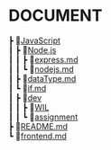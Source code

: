 

# DOCUMENT
 ┣ 📂[JavaScript](https://github.com/hwinareun/coding-coding/tree/main/JavaScript)<br>
 ┃ ┣ 📂[Node.js](https://github.com/hwinareun/coding-coding/tree/main/JavaScript/Node.js)<br>
 ┃ ┃ ┣ 📜[express.md](https://github.com/hwinareun/coding-coding/blob/main/JavaScript/Node.js/express.md)<br>
 ┃ ┃ ┗ 📜[nodejs.md](https://github.com/hwinareun/coding-coding/blob/main/JavaScript/Node.js/nodejs.md)<br>
 ┃ ┣ 📜[dataType.md](https://github.com/hwinareun/coding-coding/blob/main/JavaScript/dataType.md)<br>
 ┃ ┗ 📜[if.md](https://github.com/hwinareun/coding-coding/blob/main/JavaScript/if.md)<br>
 ┃ ┣ 📂[dev](https://github.com/hwinareun/coding-coding/tree/main/dev)<br>
 ┃ ┃ ┣ 📂[WIL](https://github.com/hwinareun/hwi-coding/tree/main/dev/WIL)<br>
 ┃ ┃ ┗ 📂[assignment](https://github.com/hwinareun/hwi-coding/tree/main/dev/assignment)<br>
 ┣ 📜[README.md](https://github.com/hwinareun/coding-coding/blob/main/README.md)<br>
 ┗ 📜[frontend.md](https://github.com/hwinareun/coding-coding/blob/main/frontend.md)<br>